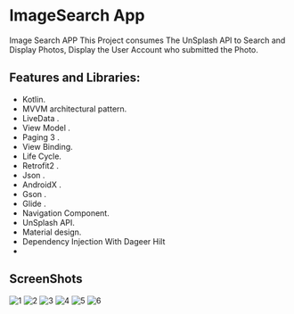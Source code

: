# ImageSearch App

Image Search APP
This Project consumes The UnSplash API to Search and Display Photos, Display the User Account who submitted the Photo.

## Features and Libraries:
 
   - Kotlin.<br/>
   - MVVM architectural pattern.<br/>
   - LiveData .<br/>
   - View Model .<br/>
   - Paging 3 .<br/>
   - View Binding.<br/>
   - Life Cycle.<br/>
   - Retrofit2 .<br/>
   - Json .<br/>
   - AndroidX .<br/>
   - Gson .<br/>
   - Glide .<br/>
   - Navigation Component.<br/>
   - UnSplash API.<br/>
   - Material design.<br/>
   - Dependency Injection With Dageer Hilt
   - <br/>

## ScreenShots

![1](https://user-images.githubusercontent.com/11637355/107590383-ae087b00-6c10-11eb-9365-eefcf125d358.jpg)
![2](https://user-images.githubusercontent.com/11637355/107590390-b2349880-6c10-11eb-975a-44964faa5dc3.jpg)
![3](https://user-images.githubusercontent.com/11637355/107590398-b6f94c80-6c10-11eb-9cd7-1f9cb827466d.jpg)
![4](https://user-images.githubusercontent.com/11637355/107590411-b9f43d00-6c10-11eb-8a8f-bd1dec6d5754.png)
![5](https://user-images.githubusercontent.com/11637355/107590417-bbbe0080-6c10-11eb-81a5-80a0f0a713a9.jpg)
![6](https://user-images.githubusercontent.com/11637355/107590420-bd87c400-6c10-11eb-917c-c1ce85226cc8.jpg)


